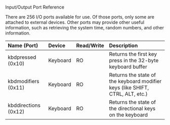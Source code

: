 #
Input/Output Port Reference

There are 256 I/O ports available for use. Of those ports, only some are attached to external devices. Other ports may provide other useful information, such as retrieving the system time, random numbers, and other information.

| Name \(Port\) | Device | Read/Write | Description |
| :--- | :--- | :--- | :--- |
| kbdpressed \(0x10\) | Keyboard | RO | Returns the first key press in the 32-byte keyboard buffer |
| kbdmodifiers \(0x11\) | Keyboard | RO | Returns the state of the keyboard modifier keys \(like SHIFT, CTRL, ALT, etc.\) |
| kbddirections \(0x12\) | Keyboard | RO | Returns the state of the directional keys on the keyboard |


